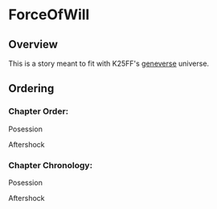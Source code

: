 # ForceOfWill

## Overview

This is a story meant to fit with K25FF's [geneverse](http://k25ff.tumblr.com/post/112529373987/geneverse-masterpost) universe.

## Ordering

### Chapter Order:

Posession

Aftershock

### Chapter Chronology:

Posession

Aftershock
